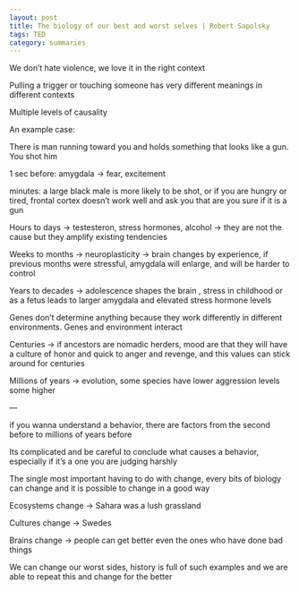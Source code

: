 ```yaml
---
layout: post
title: The biology of our best and worst selves | Robert Sapolsky
tags: TED
category: summaries 
--- 
```


We don’t hate violence, we love it in the right context 

Pulling a trigger or touching someone has very different meanings in different contexts

Multiple levels of causality 

An example case:

There is man running toward you and holds something that looks like a gun. You shot him 

1 sec before: amygdala -> fear, excitement 

minutes: a large black male is more likely to be shot, or if you are hungry or tired, frontal cortex doesn’t work well and ask you that are you sure if it is a gun  

Hours to days -> testesteron, stress hormones, alcohol -> they are not the cause but they amplify existing tendencies 

Weeks to months -> neuroplasticity -> brain changes by experience, if previous months were stressful, amygdala will enlarge, and will be harder to control 

Years to decades -> adolescence shapes the brain , stress in childhood or as a fetus leads to larger amygdala and elevated stress hormone levels

Genes don’t determine anything because they work differently in different environments. Genes and environment interact 

Centuries -> if ancestors are nomadic herders, mood are that they will have a culture of honor and quick to anger and revenge, and this values can stick around for centuries 

Millions of years -> evolution, some species have lower aggression levels some higher 

—

if you wanna understand a behavior, there are factors from the second before to millions of years before 

Its complicated and be careful to conclude what causes a behavior, especially if it’s a one you are judging harshly 

The single most important having to do with change, every bits of biology can change and it is possible to change in a good way 

Ecosystems change -> Sahara was a lush grassland 

Cultures change -> Swedes 

Brains change -> people can get better even the ones who have done bad things 

We can change our worst sides, history is full of such examples and we are able to repeat this and change for the better 

